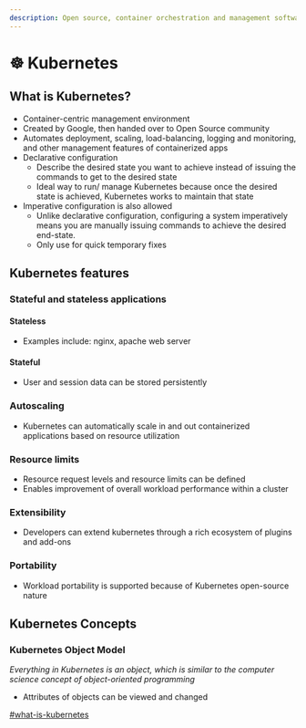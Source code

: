 ```yaml
---
description: Open source, container orchestration and management software
---
```


# ☸ Kubernetes

## What is Kubernetes?&#x20;

* Container-centric management environment&#x20;
* Created by Google, then handed over to Open Source community&#x20;
* Automates deployment, scaling, load-balancing, logging and monitoring, and other management features of containerized apps&#x20;
* Declarative configuration&#x20;
  * Describe the desired state you want to achieve instead of issuing the commands to get to the desired state&#x20;
  * Ideal way to run/ manage Kubernetes because once the desired state is achieved, Kubernetes works to maintain that state&#x20;
* Imperative configuration is also allowed
  * Unlike declarative configuration, configuring a system imperatively means you are manually issuing commands to achieve the desired end-state.&#x20;
  * Only use for quick temporary fixes

## Kubernetes features&#x20;

### Stateful and stateless applications&#x20;

#### Stateless

* Examples include: nginx, apache web server

#### Stateful

* User and session data can be stored persistently&#x20;

### Autoscaling&#x20;

* Kubernetes can automatically scale in and out containerized applications based on resource utilization&#x20;

### Resource limits&#x20;

* Resource request levels and resource limits can be defined&#x20;
* Enables improvement of overall workload performance within a cluster&#x20;

### Extensibility&#x20;

* Developers can extend kubernetes through a rich ecosystem of plugins and add-ons&#x20;

### Portability&#x20;

* Workload portability is supported because of Kubernetes open-source nature&#x20;

## Kubernetes Concepts&#x20;

### Kubernetes Object Model

_Everything in Kubernetes is an object, which is similar to the computer science concept of object-oriented programming_

* Attributes of objects can be viewed and changed&#x20;

[#what-is-kubernetes](kubernetes.md#what-is-kubernetes "mention")
